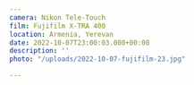 ```yaml
---
camera: Nikon Tele-Touch
film: Fujifilm X-TRA 400
location: Armenia, Yerevan
date: 2022-10-07T23:00:03.000+00:00
description: ''
photo: "/uploads/2022-10-07-fujifilm-23.jpg"

---
```

